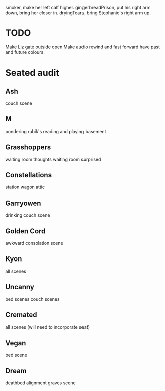 smoker, make her left calf higher.
gingerbreadPrison, put his right arm down, bring her closer in.
dryingTears, bring Stephanie's right arm up.

# TODO
Make Liz gate outside open
Make audio rewind and fast forward have past and future colours.

# Seated audit

## Ash
couch scene

## M
pondering
rubik's
reading and playing
basement

## Grasshoppers
waiting room thoughts
waiting room surprised

## Constellations
station wagon
attic

## Garryowen
drinking couch scene

## Golden Cord
awkward consolation scene

## Kyon
all scenes

## Uncanny
bed scenes
couch scenes

## Cremated
all scenes
(will need to incorporate seat)

## Vegan
bed scene

## Dream
deathbed alignment
graves scene